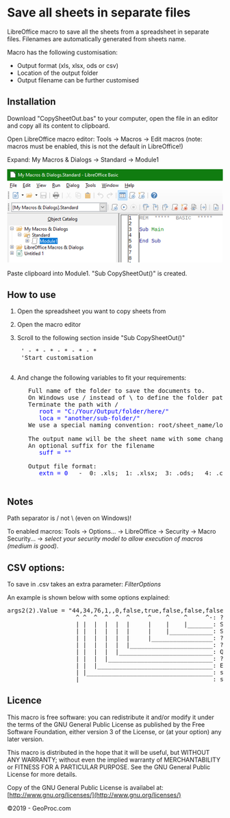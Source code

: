 # Save all sheets in separate files

LibreOffice macro to save all the sheets from a spreadsheet in separate files. Filenames are automatically generated from sheets name.

Macro has the following customisation:

- Output format (xls, xlsx, ods or csv)
- Location of the output folder
- Output filename can be further customised

## Installation

Download "CopySheetOut.bas" to your computer, open the file in an editor and copy all its content to clipboard.

Open LibreOffice macro editor: Tools -> Macros -> Edit macros (note: macros must be enabled, this is not the default in LibreOffice!)

Expand: My Macros & Dialogs -> Standard -> Module1

![macros](macro.png)

Paste clipboard into Module1. "Sub CopySheetOut()" is created.

## How to use

1. Open the spreadsheet you want to copy sheets from

2. Open the macro editor

3. Scroll to the following section inside "Sub CopySheetOut()"

    <pre>
    ' - * - * - * - * - *
    'Start customisation
    </pre>

4. And change the following variables to fit your requirements:

    <pre>
      Full name of the folder to save the documents to.
      On Windows use / instead of \ to define the folder path.
      Terminate the path with /
         <font color="blue">root = "C:/Your/Output/folder/here/"
         loca = "another/sub-folder/"</font>
      We use a special naming convention: root/sheet_name/loca/sheet_name.extn
    
      The output name will be the sheet name with some changes
      An optional suffix for the filename
         <font color="blue">suff = ""</font>
    
      Output file format:
         <font color="blue">extn = 0</font>   -  0: .xls;  1: .xlsx;  3: .ods;   4: .csv
    </pre>

## Notes

Path separator is / not \ (even on Windows)!

To enabled macros: Tools -> Options... -> LibreOffice -> Security -> Macro Security... -> *select your security model to allow execution of macros (medium is good)*.

## CSV options:

To save in .csv takes an extra parameter: *FilterOptions*

An example is shown below with some options explained:

<pre>
args2(2).Value = "44,34,76,1,,0,false,true,false,false,false"
                   ^ ^  ^  ^  ^  ^     ^    ^    ^     ^-: ?
                   | |  |  |  |  |     |    |    |_______: Save cell formula instead of calculated value, if true
                   | |  |  |  |  |     |    |____________: Save cell content as shown, if true
                   | |  |  |  |  |     |_________________: ?
                   | |  |  |  |  |_______________________: ?
                   | |  |  |  |__________________________: Quote all text cells, if true
                   | |  |  |_____________________________: ?
                   | |  |________________________________: Encoding: 76: utf-8; ANSI: Windows 1252/WInLatin 1; 65535: utf-16
                   | |___________________________________: string delimiter: 34: "; 39: '
                   |_____________________________________: separator: 9: tab; 44: coma; FIX: fixed column width
</pre>

## Licence

This macro is free software: you can redistribute it and/or modify it under the terms of the GNU General Public License as published by the Free Software Foundation, either version 3 of the License, or (at your option) any later version.

This macro is distributed in the hope that it will be useful, but WITHOUT ANY WARRANTY; without even the implied warranty of MERCHANTABILITY or FITNESS FOR A PARTICULAR PURPOSE. See the GNU General Public License for more details.

Copy of the GNU General Public License is availabel at: [http://www.gnu.org/licenses/](http://www.gnu.org/licenses/)

©2019 - GeoProc.com
